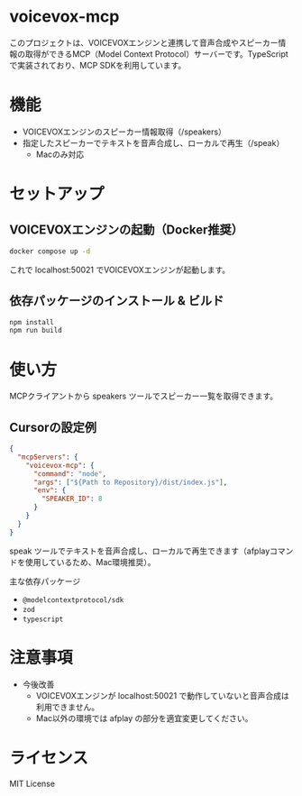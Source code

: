 # voicevox-mcp

このプロジェクトは、VOICEVOXエンジンと連携して音声合成やスピーカー情報の取得ができるMCP（Model Context Protocol）サーバーです。TypeScriptで実装されており、MCP SDKを利用しています。

# 機能
- VOICEVOXエンジンのスピーカー情報取得（/speakers）
- 指定したスピーカーでテキストを音声合成し、ローカルで再生（/speak）
  - Macのみ対応

# セットアップ

## VOICEVOXエンジンの起動（Docker推奨）

```sh
docker compose up -d
```

これで localhost:50021 でVOICEVOXエンジンが起動します。


## 依存パッケージのインストール & ビルド

```sh
npm install
npm run build 
```



# 使い方

MCPクライアントから speakers ツールでスピーカー一覧を取得できます。

## Cursorの設定例


```.cursor/mcp.json
{
  "mcpServers": {
    "voicevox-mcp": {
      "command": "node",
      "args": ["${Path to Repository}/dist/index.js"],
      "env": {
        "SPEAKER_ID": 8
      }
    }
  }
}
```



speak ツールでテキストを音声合成し、ローカルで再生できます（afplayコマンドを使用しているため、Mac環境推奨）。

主な依存パッケージ

- `@modelcontextprotocol/sdk`
- `zod`
- `typescript`


# 注意事項

- 今後改善
  - VOICEVOXエンジンが localhost:50021 で動作していないと音声合成は利用できません。
  - Mac以外の環境では afplay の部分を適宜変更してください。


# ライセンス

MIT License